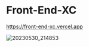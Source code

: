 # Front-End-XC
 
https://front-end-xc.vercel.app

![20230530_214853](https://github.com/Luannunes02/Front-End-XC/assets/105875989/9ec8da2c-a956-4e94-b977-c5ca276b8062)
